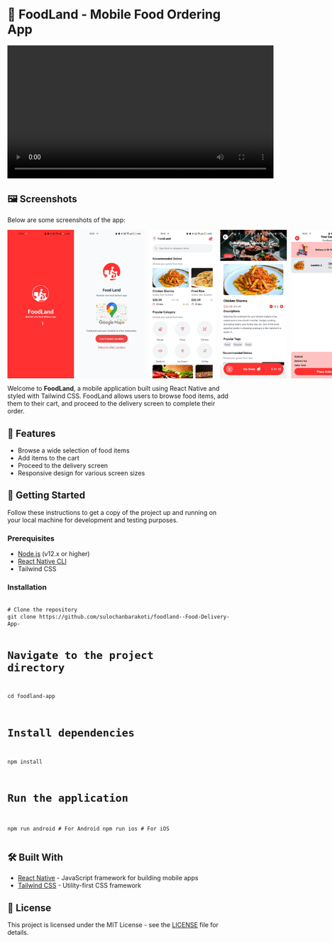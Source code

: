<!DOCTYPE html>
<html lang="en">
<head>
    <meta charset="UTF-8">
    <meta name="viewport" content="width=device-width, initial-scale=1.0">
</head>
<body>

<h1>🍔 FoodLand - Mobile Food Ordering App</h1>

<video controls width="600">
    <source src="./picture/video.mp4" type="video/mp4">
    Your browser does not support the video tag.
</video>

<h2>🖼️ Screenshots</h2>
<p>Below are some screenshots of the app:</p>
<div style="display: flex; gap: 10px;">  
    <img src="./picture/loadingScreen.jpg" alt="Screenshot 1" width="150" />
    <img src="./picture/useLocation.jpg" alt="Screenshot 2" width="150" />
    <img src="./picture/home.jpg" alt="Screenshot 3" width="150" />
    <img src="./picture/shop.jpg" alt="Screenshot 3" width="150" />
    <img src="./picture/cart.jpg" alt="Screenshot 3" width="150" />
    <img src="./picture/deliveryRider.jpg" alt="Screenshot 3" width="150" />
</div>

<p>
    Welcome to <strong>FoodLand</strong>, a mobile application built using React Native and styled with Tailwind CSS. 
    FoodLand allows users to browse food items, add them to their cart, and proceed to the delivery screen to complete their order.
</p>

<h2>📱 Features</h2>
<ul>
    <li>Browse a wide selection of food items</li>
    <li>Add items to the cart</li>
    <li>Proceed to the delivery screen</li>
    <li>Responsive design for various screen sizes</li>
</ul>

<h2>🚀 Getting Started</h2>
<p>
    Follow these instructions to get a copy of the project up and running on your local machine for development and testing purposes.
</p>

<h3>Prerequisites</h3>
<ul>
    <li><a href="https://nodejs.org/" target="_blank">Node.js</a> (v12.x or higher)</li>
    <li><a href="https://reactnative.dev/docs/environment-setup" target="_blank">React Native CLI</a></li>
    <li>Tailwind CSS</li>
</ul>

<h3>Installation</h3>
<pre>
<code>
# Clone the repository
git clone https://github.com/sulochanbarakoti/foodland--Food-Delivery-App-

# Navigate to the project directory
cd foodland-app

# Install dependencies
npm install

# Run the application
npm run android   # For Android
npm run ios       # For iOS
</code>
</pre>

<h2>🛠️ Built With</h2>
<ul>
    <li><a href="https://reactnative.dev/" target="_blank">React Native</a> - JavaScript framework for building mobile apps</li>
    <li><a href="https://tailwindcss.com/" target="_blank">Tailwind CSS</a> - Utility-first CSS framework</li>
</ul>

<h2>📄 License</h2>
<p>
    This project is licensed under the MIT License - see the <a href="LICENSE">LICENSE</a> file for details.
</p>

</body>
</html>
